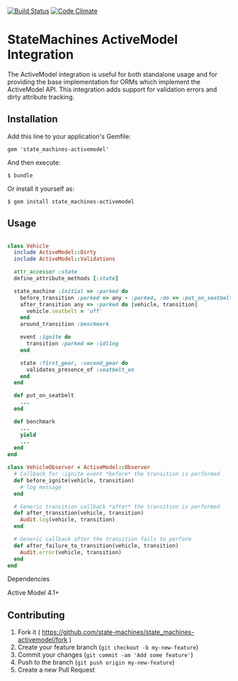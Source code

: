 [![Build Status](https://travis-ci.org/state-machines/state_machines-activemodel.svg?branch=master)](https://travis-ci.org/state-machines/state_machines-activemodel)
[![Code Climate](https://codeclimate.com/github/state-machines/state_machines-activemodel.png)](https://codeclimate.com/github/state-machines/state_machines-activemodel)

# StateMachines ActiveModel Integration

The ActiveModel integration is useful for both standalone usage and for providing
the base implementation for ORMs which implement the ActiveModel API.  This
integration adds support for validation errors and dirty attribute tracking.

## Installation

Add this line to your application's Gemfile:

    gem 'state_machines-activemodel'

And then execute:

    $ bundle

Or install it yourself as:

    $ gem install state_machines-activemodel

## Usage

```ruby

class Vehicle
  include ActiveModel::Dirty
  include ActiveModel::Validations

  attr_accessor :state
  define_attribute_methods [:state]

  state_machine :initial => :parked do
    before_transition :parked => any - :parked, :do => :put_on_seatbelt
    after_transition any => :parked do |vehicle, transition|
      vehicle.seatbelt = 'off'
    end
    around_transition :benchmark

    event :ignite do
      transition :parked => :idling
    end

    state :first_gear, :second_gear do
      validates_presence_of :seatbelt_on
    end
  end

  def put_on_seatbelt
    ...
  end

  def benchmark
    ...
    yield
    ...
  end
end

class VehicleObserver < ActiveModel::Observer
  # Callback for :ignite event *before* the transition is performed
  def before_ignite(vehicle, transition)
    # log message
  end

  # Generic transition callback *after* the transition is performed
  def after_transition(vehicle, transition)
    Audit.log(vehicle, transition)
  end

  # Generic callback after the transition fails to perform
  def after_failure_to_transition(vehicle, transition)
    Audit.error(vehicle, transition)
  end
end

```

Dependencies

Active Model 4.1+


## Contributing

1. Fork it ( https://github.com/state-machines/state_machines-activemodel/fork )
2. Create your feature branch (`git checkout -b my-new-feature`)
3. Commit your changes (`git commit -am 'Add some feature'`)
4. Push to the branch (`git push origin my-new-feature`)
5. Create a new Pull Request
